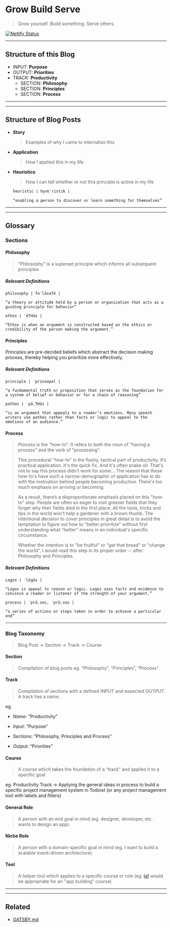 # Grow Build Serve

> Grow yourself. Build something. Serve others.

[![Netlify Status](https://api.netlify.com/api/v1/badges/9789f6c9-a7e1-4fde-bf99-bf33b8fd1c62/deploy-status)](https://app.netlify.com/sites/growbuildserve/deploys)

---

## Structure of this Blog

- INPUT: **Purpose**
- OUTPUT: **Priorities**
- TRACK: **Productivity**
  - SECTION: **Philosophy**
  - SECTION: **Principles**
  - SECTION: **Process**

---

---

## Structure of Blog Posts

- **Story**

  > Examples of why I came to internalize this

- **Application**

  > How I applied this in my life

- **Heuristics**

  > How I can tell whether or not this principle is active in my life

  `heuristic | hyo͞oˈristik |`

  ```
  “enabling a person to discover or learn something for themselves”
  ```

---

---

## Glossary

### Sections

#### Philosophy

> “Philosophy” is a superset principle which informs all subsequent principles

##### Relevant Definitions

`philosophy | fəˈläsəfē |`

```
“a theory or attitude held by a person or organization that acts as a guiding principle for behavior”
```

`ethos | ˈēTHäs |`

```
“Ethos is when an argument is constructed based on the ethics or credibility of the person making the argument.”
```

#### Principles

_Principles_ are pre-decided beliefs which abstract the decision making process, thereby helping you prioritize more effectively.

##### Relevant Definitions

`principle | ˈprinsəpəl |`

```
“a fundamental truth or proposition that serves as the foundation for a system of belief or behavior or for a chain of reasoning”
```

`pathos | ˈpāˌTHäs |`

```
“is an argument that appeals to a reader’s emotions. Many speech writers use pathos rather than facts or logic to appeal to the emotions of an audience.”
```

#### Process

> _Process_ is the "how-to". It refers to both the noun of "having a process" and the verb of "processing".
>
> This procedural "how-to" is the flashy, tactical part of productivity. It’s practical application. It's the quick fix. And it's often snake oil. That's not to say this process didn't work for some... The reason that these how-to's have such a narrow-demographic of application has to do with the motivation behind people becoming productive. There's too much emphasis on arriving or becoming.
>
> As a result, there’s a disproportionate emphasis placed on this "how-to" step. People are often so eager to visit greener fields that they forget why their fields died in the first place. All the tools, tricks and tips in the world won’t help a gardener with a brown thumb. The intentional decision to cover principles in great detail is to avoid the temptation to figure out how to "better prioritize" without first understanding what "better" means in an individual's specific circumstance.
>
> Whether the intention is to "be fruitful" or "get that bread" or "change the world", I would read this step in its proper order -- after Philosophy and Principles.

##### Relevant Definitions

`Logos | ˈlōɡōs |`

```
“Logos is appeal to reason or logic. Logos uses facts and evidence to convince a reader or listener of the strength of your argument.”
```

`process | ˈpräˌses, ˈprōˌses |`

```
“a series of actions or steps taken in order to achieve a particular end”
```

---

### Blog Taxonomy

> Blog Post -> Section -> Track -> Course

#### Section

> Compilation of blog posts
> eg. “Philosophy”, “Principles”, “Process”

#### Track

> Compilation of sections with a defined INPUT and expected OUTPUT. A track has a name.

eg.

- _Name_: “Productivity”

- _Input_: “Purpose”

- _Sections_: “Philosophy, Principles and Process”

- _Output_: “Priorities”

#### Course

> A course which takes the foundation of a “track” and applies it to a specific goal.

eg. Productivity Track -> Applying the general ideas in process to build a specific project management system in Todoist (or any project management tool with labels and filters)

#### General Role

> A person with an end goal in mind (eg. designer, developer, etc. wants to design an app).

#### Niche Role

> A person with a domain-specific goal in mind (eg. I want to build a scalable event-driven architecture)

#### Tool

> A helper tool which applies to a specific course or role (eg. [laf](https://npmjs.com/package/laf) would be appropriate for an "app building" course)

---

---

## Related

- [GATSBY.md](./docs/GATSBY.md)

